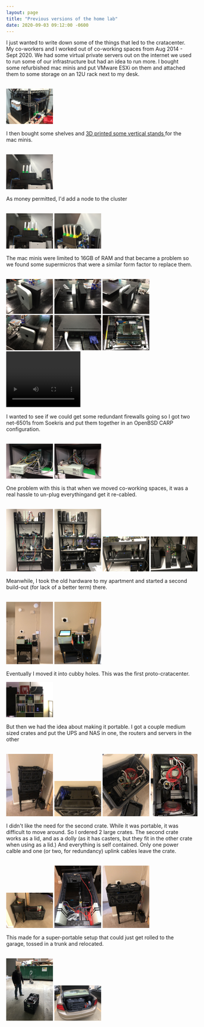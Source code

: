 ```yaml
---
layout: page
title: "Previous versions of the home lab"
date: 2020-09-03 09:12:00 -0600
---
```


<p>I just wanted to write down some of the things that led to the cratacenter. My co-workers and I worked out of co-working spaces from Aug 2014 - Sept 2020. We had some virtual private servers out on the internet we used to run some of our infrastructure but had an idea to run more. I bought some refurbished mac minis and put VMware ESXi on them and attached them to some storage on an 12U rack next to my desk.</p> <br>
<a href="/images/2020-09-03-version-a.jpeg"><img src="/images/2020-09-03-version-a.jpeg" width="25%" height="25%"></a>

<p>I then bought some shelves and <a href="https://www.thingiverse.com/thing:97256"> 3D printed some vertical stands </a> for the mac minis.</p><br>
<a href="/images/2020-09-03-version-b.jpeg"><img src="/images/2020-09-03-version-b.jpeg" width="25%" height="25%"></a>

<p>As money permitted, I'd add a node to the cluster</p><br>
<a href="/images/2020-09-03-version-c.jpeg"><img src="/images/2020-09-03-version-c.jpeg" width="25%" height="25%"></a>
<a href="/images/2020-09-03-version-c1.jpeg"><img src="/images/2020-09-03-version-c1.jpeg" width="25%" height="25%"></a>

<p>The mac minis were limited to 16GB of RAM and that became a problem so we found some supermicros that were a similar form factor to replace them.</p><br>
<a href="/images/2020-09-03-supermicro-a.jpeg"><img src="/images/2020-09-03-supermicro-a.jpeg" width="25%" height="25%"></a>
<a href="/images/2020-09-03-supermicro-b.jpeg"><img src="/images/2020-09-03-supermicro-b.jpeg" width="25%" height="25%"></a>
<a href="/images/2020-09-03-supermicro-c.jpeg"><img src="/images/2020-09-03-supermicro-c.jpeg" width="25%" height="25%"></a>
<a href="/images/2020-09-03-supermicro-d.jpeg"><img src="/images/2020-09-03-supermicro-d.jpeg" width="25%" height="25%"></a>
<a href="/images/2020-09-03-supermicro-e.jpeg"><img src="/images/2020-09-03-supermicro-e.jpeg" width="25%" height="25%"></a>
<a href="/images/2020-09-03-supermicro-f.jpeg"><img src="/images/2020-09-03-supermicro-f.jpeg" width="25%" height="25%"></a>
<video width="200" height="150" name="Supermicro" controls="controls">
  <!--  ffmpeg -i 2020-09-03-supermicro-g.mov -vcodec h264 -acodec mp2 2020-09-03-supermicro-g.mp4 -->
  <source src="/images/2020-09-03-supermicro-g.mp4" type="video/mp4">
</video>
<br>

<p>I wanted to see if we could get some redundant firewalls going so I got two net-6501s from Soekris and put them together in an OpenBSD CARP configuration.</p><br>
<a href="/images/2020-09-03-soekris-a.jpeg"><img src="/images/2020-09-03-soekris-a.jpeg" width="25%" height="25%"></a>
<a href="/images/2020-09-03-soekris-b.jpeg"><img src="/images/2020-09-03-soekris-b.jpeg" width="25%" height="25%"></a>

<p>One problem with this is that when we moved co-working spaces, it was a real hassle to un-plug everythingand get it re-cabled.</p><br>
<nobr>
<a href="/images/2020-09-03-thebikeshed-a.jpeg"><img src="/images/2020-09-03-thebikeshed-a.jpeg" width="25%" height="25%"></a>
<a href="/images/2020-09-03-thebikeshed-b.jpeg"><img src="/images/2020-09-03-thebikeshed-b.jpeg" width="25%" height="25%"></a>
<a href="/images/2020-09-03-thebikeshed-c.jpeg"><img src="/images/2020-09-03-thebikeshed-c.jpeg" width="25%" height="25%"></a>
<a href="/images/2020-09-03-thebikeshed-d.jpeg"><img src="/images/2020-09-03-thebikeshed-d.jpeg" width="25%" height="25%"></a>
</nobr><br>

<p>Meanwhile, I took the old hardware to my apartment and started a second build-out (for lack of a better term) there.</p><br>
<a href="/images/2020-09-03-cumberland-a.jpeg"><img src="/images/2020-09-03-cumberland-a.jpeg" width="25%" height="25%"></a>
<a href="/images/2020-09-03-cumberland-b.jpeg"><img src="/images/2020-09-03-cumberland-b.jpeg" width="25%" height="25%"></a>

<p>Eventually I moved it into cubby holes. This was the first proto-cratacenter.</p>
<a href="/images/2020-09-03-cumberland-c.jpeg"><img src="/images/2020-09-03-cumberland-c.jpeg" width="25%" height="25%"></a>

<p>But then we had the idea about making it portable. I got a couple medium sized crates and put the UPS and NAS in one, the routers and servers in the other</p><br>
<nobr>
<a href="/images/2020-09-03-cratacenter-1-a.jpeg"><img src="/images/2020-09-03-cratacenter-1-a.jpeg" width="25%" height="25%"></a>
<a href="/images/2020-09-03-cratacenter-1-b.jpeg"><img src="/images/2020-09-03-cratacenter-1-b.jpeg" width="25%" height="25%"></a>
<a href="/images/2020-09-03-cratacenter-1-c.jpeg"><img src="/images/2020-09-03-cratacenter-1-c.jpeg" width="25%" height="25%"></a>
<a href="/images/2020-09-03-cratacenter-1-d.jpeg"><img src="/images/2020-09-03-cratacenter-1-d.jpeg" width="25%" height="25%"></a>
</nobr><br>

<p>I didn't like the need for the second crate. While it was portable, it was difficult to move around. So I ordered 2 large crates. The second crate works as a lid, and as a dolly (as it has casters, but they fit in the other crate when using as a lid.) And everything is self contained. Only one power calble and one (or two, for redundancy) uplink cables leave the crate.</p><br>
<a href="/images/2020-09-03-cratacenter-1-e.jpeg"><img src="/images/2020-09-03-cratacenter-1-e.jpeg" width="25%" height="25%"></a>
<a href="/images/2020-09-03-cratacenter-1-f.jpeg"><img src="/images/2020-09-03-cratacenter-1-f.jpeg" width="25%" height="25%"></a>
<a href="/images/2020-09-03-cratacenter-1-g.jpeg"><img src="/images/2020-09-03-cratacenter-1-g.jpeg" width="25%" height="25%"></a>

<p>This made for a super-portable setup that could just get rolled to the garage, tossed in a trunk and relocated.</p><br>
<a href="/images/2020-09-03-cratacenter-1-h.jpeg"><img src="/images/2020-09-03-cratacenter-1-h.jpeg" width="25%" height="25%"></a>
<a href="/images/2020-09-03-cratacenter-1-i.jpeg"><img src="/images/2020-09-03-cratacenter-1-i.jpeg" width="25%" height="25%"></a>
